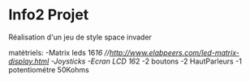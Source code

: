 # Info2 Projet 
Réalisation d'un jeu de style space invader

matétriels:
-Matrix leds 16*16 //http://www.elabpeers.com/led-matrix-display.html
-Joysticks 
-Ecran LCD 16*2
-2 boutons
-2 HautParleurs
-1 potentiométre 50Kohms
